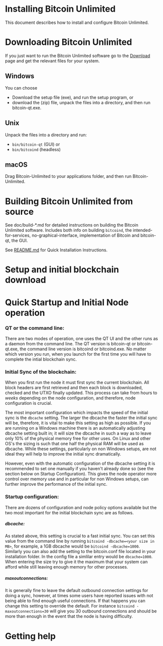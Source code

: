 # Installing Bitcoin Unlimited

This document describes how to install and configure Bitcoin Unlimited.

# Downloading Bitcoin Unlimited

If you just want to run the Bitcoin Unlimited software go to the 
[Download](https://www.bitcoinunlimited.info/download) page and get the relevant 
files for your system.


## Windows

You can choose

- Download the setup file (exe), and run the setup program, or
- download the (zip) file, unpack the files into a directory, and then run bitcoin-qt.exe.


## Unix

Unpack the files into a directory and run:

- `bin/bitcoin-qt` (GUI) or
- `bin/bitcoind` (headless)

## macOS

Drag Bitcoin-Unlimited to your applications folder, and then run Bitcoin-Unlimited.

# Building Bitcoin Unlimited from source

See doc/build-*.md for detailed instructions on building the Bitcoin Unlimited software. Includes both info on building `bitcoind`, the intended-for-services, no-graphical-interface, 
implementation of Bitcoin and bitcoin-qt, the GUI.



See [README.md](README.md#quick-installation-instructions) for Quick Installation Instructions.


# Setup and initial blockchain download

Quick Startup and Initial Node operation
========================================

### QT or the command line:

There are two modes of operation, one uses the QT UI and the other runs as a daemon from the command line.  The QT version is bitcoin-qt or bitcoin-qt.exe, the command line version is bitcoind or bitcoind.exe. No matter which version you run, when you launch for the first time you will have to complete the intial blockchain sync.

### Initial Sync of the blockchain:

When you first run the node it must first sync the current blockchain.  All block headers are first retrieved and then each block is downloaded, checked and the UTXO finally updated.  This process can take from hours to *weeks* depending on the node configuration, and therefore, node configuration is crucial.

The most important configuration which impacts the speed of the initial sync is the `dbcache` setting.  The larger the dbcache the faster the initial sync will be, therefore, it is vital to make this setting as high as possible.  If you are running on a Windows machine there is an automatically adjusting dbcache setting built in; it will size the dbcache in such a way as to leave only 10% of the physical memory free for other uses.  On Linux and other OS's the sizing is such that one half the physical RAM will be used as dbcache. While these settings, particularly on non Windows setups, are not ideal they will help to improve the initial sync dramatically.

However, even with the automatic configuration of the dbcache setting it is recommended to set one manually if you haven't already done so (see the section below on Startup Configuration). This gives the node operator more control over memory use and in particular for non Windows setups, can further improve the performance of the initial sync.

### Startup configuration:

There are dozens of configuration and node policy options available but the two most important for the initial blockchain sync are as follows.

##### dbcache:

As stated above, this setting is crucial to a fast initial sync.  You can set this value from the command line by running
`bitcoind -dbcache=<your size in MB>`, for example, a 1GB dbcache would be `bitcoind -dbcache=1000`.  Similarly you can also add the setting to the bitcoin.conf file located in your installation folder. In the config file a simlilar entry would be `dbcache=1000`.  When entering the size
try to give it the maximum that your system can afford while still leaving enough memory for other processes.

##### maxoutconnections:

It is generally fine to leave the default outbound connection settings for doing a sync, however, at times some users
have reported issues with not being able to find enough useful connections. If that happens you can change this setting to override the default.
For instance `bitcoind -maxoutconnections=30` will give you 30 outbound connections and should be more than enough in the event that the
node is having difficulty.


# Getting help


